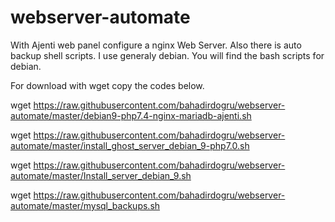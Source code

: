 # webserver-automate
With Ajenti web panel configure a nginx Web Server. Also there is auto backup shell scripts.
I use generaly debian. You will find the bash scripts for debian.

For download with wget copy the codes below.

wget https://raw.githubusercontent.com/bahadirdogru/webserver-automate/master/debian9-php7.4-nginx-mariadb-ajenti.sh

wget https://raw.githubusercontent.com/bahadirdogru/webserver-automate/master/install_ghost_server_debian_9-php7.0.sh

wget https://raw.githubusercontent.com/bahadirdogru/webserver-automate/master/Install_server_debian_9.sh

wget https://raw.githubusercontent.com/bahadirdogru/webserver-automate/master/mysql_backups.sh
